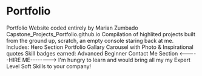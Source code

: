 # Portfolio
Portfolio Website coded entirely by Marian Zumbado
Capstone_Projects_Portfolio.github.io
Compilation of highlited projects built from the ground up, scratch, an empty console staring back at me. 
Includes: Hero Section Portfolio Gallary Carousel with Photo & Inspirational quotes Skill badges earned: Advanced Beginner Contact Me Section 
<-----HIRE ME--------> I'm hungry to learn and would bring all my my Expert Level Soft Skills to your company!
